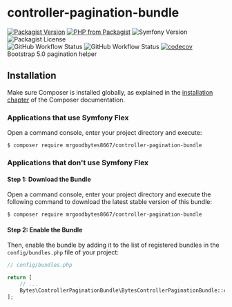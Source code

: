 # controller-pagination-bundle
[![Packagist Version](https://img.shields.io/packagist/v/mrgoodbytes8667/controller-pagination-bundle?logo=packagist&logoColor=FFF&style=flat)](https://packagist.org/packages/mrgoodbytes8667/controller-pagination-bundle)
[![PHP from Packagist](https://img.shields.io/packagist/php-v/mrgoodbytes8667/controller-pagination-bundle?logo=php&logoColor=FFF&style=flat)](https://packagist.org/packages/mrgoodbytes8667/controller-pagination-bundle)
![Symfony Version](https://img.shields.io/endpoint?url=https%3A%2F%2Fshields.mrgoodbytes.dev%2Fshield%2Fsymfony%2F%255E5.4%2520%257C%2520%255E6.1&logoColor=FFF&style=flat)
![Packagist License](https://img.shields.io/packagist/l/mrgoodbytes8667/controller-pagination-bundle?logoColor=FFF&style=flat)  
![GitHub Workflow Status](https://img.shields.io/github/workflow/status/mrgoodbytes8667/controller-pagination-bundle/release?label=stable&logo=github&logoColor=FFF&style=flat)
![GitHub Workflow Status](https://img.shields.io/github/workflow/status/mrgoodbytes8667/controller-pagination-bundle/tests?logo=github&logoColor=FFF&style=flat)
[![codecov](https://img.shields.io/codecov/c/github/mrgoodbytes8667/controller-pagination-bundle?logo=codecov&logoColor=FFF&style=flat)](https://codecov.io/gh/mrgoodbytes8667/controller-pagination-bundle)  
Bootstrap 5.0 pagination helper

## Installation

Make sure Composer is installed globally, as explained in the
[installation chapter](https://getcomposer.org/doc/00-intro.md)
of the Composer documentation.

### Applications that use Symfony Flex

Open a command console, enter your project directory and execute:

```console
$ composer require mrgoodbytes8667/controller-pagination-bundle
```

### Applications that don't use Symfony Flex

#### Step 1: Download the Bundle

Open a command console, enter your project directory and execute the
following command to download the latest stable version of this bundle:

```console
$ composer require mrgoodbytes8667/controller-pagination-bundle
```

#### Step 2: Enable the Bundle

Then, enable the bundle by adding it to the list of registered bundles
in the `config/bundles.php` file of your project:

```php
// config/bundles.php

return [
    // ...
    Bytes\ControllerPaginationBundle\BytesControllerPaginationBundle::class => ['all' => true],
];
```
